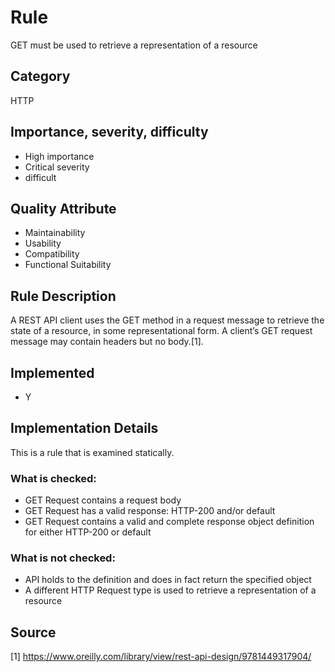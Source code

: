 # Rule
GET must be used to retrieve a representation of a resource
## Category
HTTP
## Importance, severity, difficulty
* High importance
* Critical severity
* difficult
## Quality Attribute 
* Maintainability
* Usability
* Compatibility
* Functional Suitability
## Rule Description
A REST API client uses the GET method in a request message to retrieve the state of a resource, in some representational form. A client’s GET request message may contain
headers but no body.[1].
## Implemented
* Y
## Implementation Details
This is a rule that is examined statically. 
### What is checked:
* GET Request contains a request body
* GET Request has a valid response: HTTP-200 and/or default
* GET Request contains a valid and complete response object definition for either HTTP-200 or default

### What is not checked:
* API holds to the definition and does in fact return the specified object
* A different HTTP Request type is used to retrieve a representation of a resource

## Source
[1] https://www.oreilly.com/library/view/rest-api-design/9781449317904/